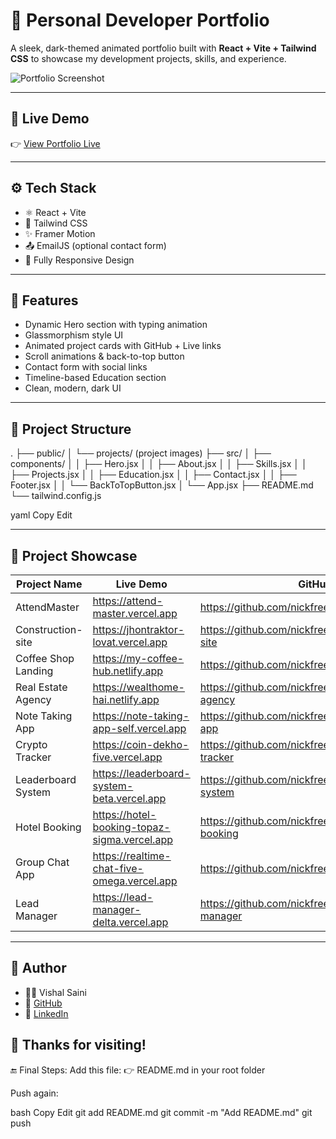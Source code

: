 # 💼 Personal Developer Portfolio

A sleek, dark-themed animated portfolio built with **React + Vite + Tailwind CSS** to showcase my development projects, skills, and experience.

![Portfolio Screenshot](./public/portfolio-preview.png)

---

## 🔗 Live Demo

👉 [View Portfolio Live](https://your-portfolio-link.vercel.app)

---

## ⚙️ Tech Stack

- ⚛️ React + Vite
- 💨 Tailwind CSS
- ✨ Framer Motion
- 📤 EmailJS (optional contact form)
- 📱 Fully Responsive Design

---

## 🚀 Features

- Dynamic Hero section with typing animation
- Glassmorphism style UI
- Animated project cards with GitHub + Live links
- Scroll animations & back-to-top button
- Contact form with social links
- Timeline-based Education section
- Clean, modern, dark UI

---

## 📂 Project Structure

.
├── public/
│ └── projects/ (project images)
├── src/
│ ├── components/
│ │ ├── Hero.jsx
│ │ ├── About.jsx
│ │ ├── Skills.jsx
│ │ ├── Projects.jsx
│ │ ├── Education.jsx
│ │ ├── Contact.jsx
│ │ ├── Footer.jsx
│ │ └── BackToTopButton.jsx
│ └── App.jsx
├── README.md
└── tailwind.config.js

yaml
Copy
Edit

---

## 📸 Project Showcase

| Project Name          | Live Demo                                      | GitHub                                         |
|-----------------------|------------------------------------------------|------------------------------------------------|
| AttendMaster          | https://attend-master.vercel.app               | https://github.com/nickfree4437x/attendmaster |
| Construction-site     | https://jhontraktor-lovat.vercel.app           | https://github.com/nickfree4437x/construction-site |
| Coffee Shop Landing   | https://my-coffee-hub.netlify.app              | https://github.com/nickfree4437x/coffee-shop |
| Real Estate Agency    | https://wealthome-hai.netlify.app              | https://github.com/nickfree4437x/real-estate-agency |
| Note Taking App       | https://note-taking-app-self.vercel.app        | https://github.com/nickfree4437x/note-taking-app |
| Crypto Tracker        | https://coin-dekho-five.vercel.app             | https://github.com/nickfree4437x/crypto-tracker |
| Leaderboard System    | https://leaderboard-system-beta.vercel.app     | https://github.com/nickfree4437x/leaderboard-system |
| Hotel Booking         | https://hotel-booking-topaz-sigma.vercel.app   | https://github.com/nickfree4437x/hotel-booking |
| Group Chat App        | https://realtime-chat-five-omega.vercel.app    | https://github.com/nickfree4437x/group-chat |
| Lead Manager          | https://lead-manager-delta.vercel.app          | https://github.com/nickfree4437x/lead-manager |

---

## 🧠 Author

- 👨‍💻 Vishal Saini
- 🔗 [GitHub](https://github.com/nickfree4437x)
- 🔗 [LinkedIn](https://linkedin.com/in/vishalkumarji)


## 🙌 Thanks for visiting!
🔚 Final Steps:
Add this file:
👉 README.md in your root folder

Push again:

bash
Copy
Edit
git add README.md
git commit -m "Add README.md"
git push
